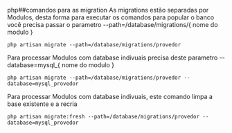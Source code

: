 php##comandos para as migration
As migrations estão separadas por Modulos, desta forma para executar os comandos para popular o banco você precisa passar o parametro --path=/database/migrations/{ nome do modulo }
```
php artisan migrate --path=/database/migrations/provedor
```
Para processar Modulos com database indivuais precisa deste parametro --database=mysql_{ nome do modulo }
```
php artisan migrate --path=/database/migrations/provedor --database=mysql_provedor
```
Para processar Modulos com database indivuais, este comando limpa a base existente e a recria
```
php artisan migrate:fresh --path=/database/migrations/provedor --database=mysql_provedor
```
